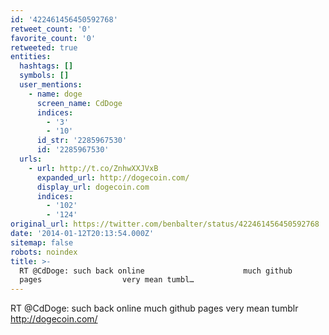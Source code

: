 ```yaml
---
id: '422461456450592768'
retweet_count: '0'
favorite_count: '0'
retweeted: true
entities:
  hashtags: []
  symbols: []
  user_mentions:
    - name: doge
      screen_name: CdDoge
      indices:
        - '3'
        - '10'
      id_str: '2285967530'
      id: '2285967530'
  urls:
    - url: http://t.co/ZnhwXXJVxB
      expanded_url: http://dogecoin.com/
      display_url: dogecoin.com
      indices:
        - '102'
        - '124'
original_url: https://twitter.com/benbalter/status/422461456450592768
date: '2014-01-12T20:13:54.000Z'
sitemap: false
robots: noindex
title: >-
  RT @CdDoge: such back online                      much github
  pages                  very mean tumbl…
---
```


RT @CdDoge: such back online                      much github pages                  very mean tumblr
http://dogecoin.com/